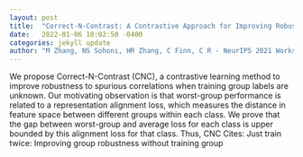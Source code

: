 ```yaml
---
layout: post
title:  "Correct-N-Contrast: A Contrastive Approach for Improving Robustness to Spurious Correlations"
date:   2022-01-06 10:02:50 -0400
categories: jekyll update
author: "M Zhang, NS Sohoni, HR Zhang, C Finn, C R - NeurIPS 2021 Workshop on , 2021"
---
```

We propose Correct-N-Contrast (CNC), a contrastive learning method to improve robustness to spurious correlations when training group labels are unknown. Our motivating observation is that worst-group performance is related to a representation alignment loss, which measures the distance in feature space between different groups within each class. We prove that the gap between worst-group and average loss for each class is upper bounded by this alignment loss for that class. Thus, CNC Cites: Just train twice: Improving group robustness without training group